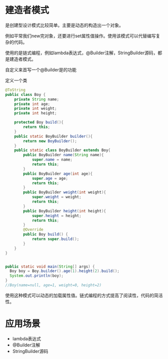# 建造者模式

是创建型设计模式比较简单。主要是动态的构造出一个对象。

例如平常我们new完对象，还要进行set属性值操作。使用该模式可以代替编写复杂的代码。

使用的是链式编程，例如lambda表达式，@Builder注解，StringBuilder源码，都是建造者模式。



自定义来首写一个@Builder是的功能

定义一个类

```java
@ToString
public class Boy {
    private String name;
    private int age;
    private int weight;
    private int height;

    protected Boy build(){
        return this;
    }
    public static BoyBuilder builder(){
        return new BoyBuilder();
    }
    public static class BoyBuilder extends Boy{
        public BoyBuilder name(String name){
            super.name = name;
            return this;
        }
        public BoyBuilder age(int age){
            super.age = age;
            return this;
        }
        public BoyBuilder weight(int weight){
            super.weight = weight;
            return this;
        }
        public BoyBuilder height(int height){
            super.height = height;
            return this;
        }
        @Override
        public Boy build() {
            return super.build();
        }
    }
}


public static void main(String[] args) {
  Boy boy = Boy.builder().age(1).height(2).build();
  System.out.println(boy);
}
//Boy(name=null, age=1, weight=0, height=2)


```

使用这种模式可以动态的加载属性值。链式编程的方式提高了阅读性，代码的简洁性。

# 应用场景

- lambda表达式
- @Builder注解
- StringBuilder源码

